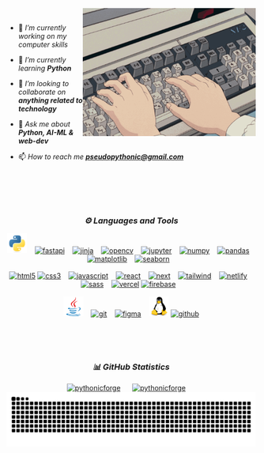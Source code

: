<div>
<a href="https://github.com/pythonicforge"><img src="coding.gif" alt="pythonicforge" width="350px" align="right"/></a>

<br>
  
- 🔭 _I’m currently working on my computer skills_

- 🌱 _I’m currently learning **Python**_

- 👯 _I’m looking to collaborate on **anything related to technology**_

- 💬 _Ask me about **Python, AI-ML & web-dev**_

- 📫 _How to reach me **pseudopythonic@gmail.com**_
</div

<br><br><br><br>

_<h3 align="center" >⚙️ Languages and Tools</h3>_
<div align="center">
<a href="https://python.org"><img src="https://raw.githubusercontent.com/devicons/devicon/master/icons/python/python-original.svg" alt="python" width="40" height="40"/></a> 
  &nbsp;&nbsp;
<a href="https://fastapi.tiangolo.com/"><img src="https://github.com/gilbarbara/logos/blob/main/logos/fastapi-icon.svg" alt="fastapi" width="40" height="40"/></a>
  &nbsp;&nbsp;
<a href="https://jinja.palletsprojects.com/en/stable/"><img src="https://www.vectorlogo.zone/logos/pocoo_jinja/pocoo_jinja-ar21~bgwhite.svg" alt="jinja" height="40"/></a>
  &nbsp;&nbsp;
<a href="https://opencv.org"><img src="https://cdn.jsdelivr.net/gh/devicons/devicon@latest/icons/opencv/opencv-original.svg" alt="opencv" height="40" width="40"/></a>
  &nbsp;&nbsp;
<a href="https://jupyter.org"><img src="https://www.vectorlogo.zone/logos/jupyter/jupyter-icon.svg" alt="jupyter" width="40" height="40"/></a>
  &nbsp;&nbsp;
<a href="https://numpy.org"><img src="https://www.vectorlogo.zone/logos/numpy/numpy-icon.svg" alt="numpy" width="40" height="40"/></a>
  &nbsp;&nbsp;
<a href="https://pandas.pydata.org/docs/index.html"><img src="https://github.com/gilbarbara/logos/blob/main/logos/pandas-icon.svg" alt="pandas" width="40" height="40"/></a>
  &nbsp;&nbsp;
<a href="https://matplotlib.org"><img src="https://github.com/detain/svg-logos/blob/master/svg/m/matplotlib-1.svg" alt="matplotlib" width="40" height="40"/></a>
  &nbsp;&nbsp;
<a href="https://seaborn.pydata.org"><img src="https://github.com/gilbarbara/logos/blob/main/logos/seaborn-icon.svg" alt="seaborn" width="40" height="40"/></a>
  &nbsp;&nbsp;
  <br><br>
  <a href="https://developer.mozilla.org/en-US/docs/Web/HTML"><img src="https://www.vectorlogo.zone/logos/w3_html5/w3_html5-icon.svg" alt="html5" width="40" height="40"/></a>
<a href="https://developer.mozilla.org/en-US/docs/Web/CSS"><img src="https://www.vectorlogo.zone/logos/w3_css/w3_css-icon.svg" alt="css3" width="40" height="40"/></a>
  &nbsp;&nbsp;
<a href="https://developer.mozilla.org/en-US/docs/Web/JavaScript"><img src="https://www.vectorlogo.zone/logos/javascript/javascript-icon.svg" alt="javascript" width="40" height="40"/></a>
  &nbsp;&nbsp;
<a href="https://react.dev/"><img src="https://www.vectorlogo.zone/logos/reactjs/reactjs-icon.svg" alt="react" width="40" height="40"/></a>
  &nbsp;&nbsp;
  <a href="https://nextjs.org/"><img src="https://www.vectorlogo.zone/logos/nextjs/nextjs-icon.svg" alt="next" width="40" height="40"/></a>
  &nbsp;&nbsp;
  <a href="https://tailwindcss.com"><img src="https://www.vectorlogo.zone/logos/tailwindcss/tailwindcss-icon.svg" alt="tailwind" width="40" height="40"/></a>
  &nbsp;&nbsp;
  <a href="https://netlify.com"><img src="https://www.vectorlogo.zone/logos/netlify/netlify-icon.svg" alt="netlify" width="40" height="40"/></a>
  &nbsp;&nbsp;
  <a href="https://sass-lang.com"><img src="https://www.vectorlogo.zone/logos/sass-lang/sass-lang-icon.svg" alt="sass" width="40" height="40"/></a>
  &nbsp;&nbsp;
<a href="https://vercel.com/"><img src="https://www.vectorlogo.zone/logos/vercel/vercel-ar21~bgwhite.svg" alt="vercel" height="40"/></a>
<a href="https://firebase.google.com/"><img src="https://brandeps.com/logo-download/F/Firebase-logo-vector-02.svg" alt="firebase" width="40" height="40"/></a>
  &nbsp;&nbsp;
   <br><br>
<a href="https://www.java.com/en/"><img src="https://raw.githubusercontent.com/devicons/devicon/master/icons/java/java-original.svg" alt="java" width="40" height="40"/></a>
  &nbsp;&nbsp;
<a href="https://git-scm.com/"><img src="https://www.vectorlogo.zone/logos/git-scm/git-scm-icon.svg" alt="git" width="40" height="40"/></a>
  &nbsp;&nbsp;
<a href="https://figma.com"><img src="https://www.vectorlogo.zone/logos/figma/figma-icon.svg" alt="figma" width="40" height="40"/></a>
  &nbsp;&nbsp;
<a href="https://www.linux.org/"><img src="https://raw.githubusercontent.com/devicons/devicon/master/icons/linux/linux-original.svg" alt="linux" width="40" height="40"/></a>
<a href="https://www.github.com/"><img src="https://github.com/user-attachments/assets/8270add0-70fb-4c3c-9b8c-adf18e7f2fa4" alt="github" width="50" height="50" fill="#ffffff"/></a>
</div>

<br><br><br>

_<h3 align="center">📊 GitHub Statistics</h3>_

<div align="center">
<a href="https://github.com/pythonicforge"><img align="center" height="170" src="https://github-readme-stats.vercel.app/api/top-langs/?username=pythonicforge&theme=tokyonight&hide_border=true&include_all_commits=true&count_private=true&layout=compact" alt="pythonicforge" /></a>
  &nbsp;&nbsp;&nbsp;&nbsp;
<a href="https://github.com/pythonicforge"><img align="center" height="170" src="https://github-readme-stats.vercel.app/api?username=pythonicforge&theme=tokyonight&hide_border=true&include_all_commits=true&count_private=true" alt="pythonicforge" /></a>
  &nbsp;&nbsp;&nbsp;&nbsp;
  </div>
<div align="center">
  <a href="https://github.com/pythonicforge">
<picture align="center">
  <source media="(prefers-color-scheme: dark)" srcset="https://github.com/pythonicforge/pythonicforge/blob/output/github-contribution-grid-snake-dark.svg" />
  <source media="(prefers-color-scheme: light)" srcset="https://github.com/pythonicforge/pythonicforge/blob/output/github-contribution-grid-snake.svg" />
  <img alt="github-snake" src="https://github.com/pythonicforge/pythonicforge/blob/output/github-contribution-grid-snake.svg" />
</picture></a>
</div>
